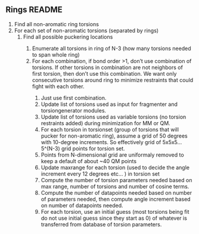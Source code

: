 ## Rings README
<ol>
<li>	Find all non-aromatic ring torsions
<li>    For each set of non-aromatic torsions (separated by rings)
<ol>
    <li>Find all possible puckering locations </li>
<ol>
        <li>	Enumerate all torsions in ring of N-3 (how many torsions needed to span whole ring) </li>
        <li>	For each combination, if bond order >1, don’t use combination of torsions. If other torsions in combination are not neighbors of first torsion, then don’t use this combination. We want only consecutive torsions around ring to minimize restraints that could fight with each other. </li>
<ol>
    <li>Just use first combination. </li>
    <li>Update list of torsions used as input for fragmenter and torsiongenerator modules. </li>
    <li>Update list of torsions used as variable torsions (no torsion restraints added) during minimization for MM or QM. </li>
    <li>For each torsion in torsionset (group of torsions that will pucker for non-aromatic ring), assume a grid of 50 degrees with 10-degree increments. So effectively grid of 5x5x5… 5^(N-3) grid points for torsion set. </li>
    <li>Points from N-dimensional grid are uniformaly removed to keep a default of about ~40 QM points </li>
    <li>Update maxrange for each torsion (used to decide the angle increment every 12 degrees etc… ) in torsion set </li>
    <li>Compute the number of torsion parameters needed based on max range, number of torsions and number of cosine terms. </li>
    <li>Compute the number of datapoints needed based on number of parameters needed, then compute angle increment based on number of datapoints needed. </li>
    <li>For each torsion, use an initial guess (most torsions being fit do not use initial guess since they start as 0) of whatever is transferred from database of torsion parameters. </li>
<ol>
<ol>
